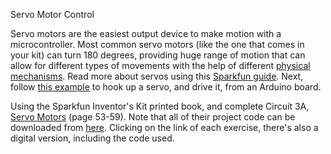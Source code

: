 Servo Motor Control

Servo motors are the easiest output device to make motion with a microcontroller. Most common servo motors (like the one that comes in your kit) can turn 180 degrees, providing huge range of motion that can allow for different types of movements with the help of different [physical mechanisms](https://www.robives.com/mechanism/). Read more about servos using this [Sparkfun guide](https://www.sparkfun.com/servos). Next, follow [this example](https://learn.sparkfun.com/tutorials/hobby-servo-tutorial?_ga=2.57713834.1061003023.1664014266-305460748.1661811385#controlling-a-servo-with-arduino) to hook up a servo, and drive it, from an Arduino board.

Using the Sparkfun Inventor's Kit printed book, and complete Circuit 3A, [Servo Motors](https://learn.sparkfun.com/tutorials/sparkfun-inventors-kit-experiment-guide---v41/circuit-3a-servo-motors) (page 53-59). Note that all of their project code can be downloaded from [here](https://www.sparkfun.com/SIKcode). Clicking on the link of each exercise, there's also a digital version, including the code used.

